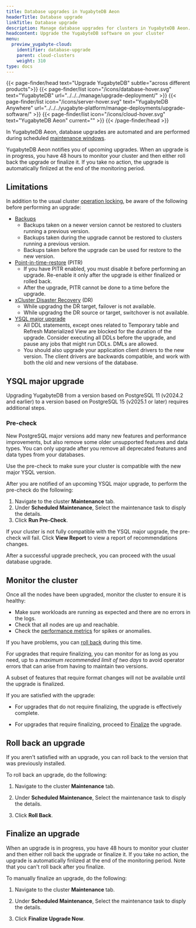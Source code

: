 ```yaml
---
title: Database upgrades in YugabyteDB Aeon
headerTitle: Database upgrade
linkTitle: Database upgrade
description: Manage database upgrades for clusters in YugabyteDB Aeon.
headcontent: Upgrade the YugabyteDB software on your cluster
menu:
  preview_yugabyte-cloud:
    identifier: database-upgrade
    parent: cloud-clusters
    weight: 310
type: docs
---
```


{{< page-finder/head text="Upgrade YugabyteDB" subtle="across different products">}}
  {{< page-finder/list icon="/icons/database-hover.svg" text="YugabyteDB" url="../../../manage/upgrade-deployment/" >}}
  {{< page-finder/list icon="/icons/server-hover.svg" text="YugabyteDB Anywhere" url="../../../yugabyte-platform/manage-deployments/upgrade-software/" >}}
  {{< page-finder/list icon="/icons/cloud-hover.svg" text="YugabyteDB Aeon" current="" >}}
{{< /page-finder/head >}}

In YugabyteDB Aeon, database upgrades are automated and are performed during scheduled [maintenance windows](../cloud-maintenance/).

YugabyteDB Aeon notifies you of upcoming upgrades. When an upgrade is in progress, you have 48 hours to monitor your cluster and then either roll back the upgrade or finalize it. If you take no action, the upgrade is automatically finlized at the end of the monitoring period.

## Limitations

In addition to the usual cluster [operation locking](../#locking-operations), be aware of the following before performing an upgrade:

- [Backups](../backup-clusters/)
  - Backups taken on a newer version cannot be restored to clusters running a previous version.
  - Backups taken during the upgrade cannot be restored to clusters running a previous version.
  - Backups taken before the upgrade can be used for restore to the new version.
- [Point-in-time-restore](../aeon-pitr/) (PITR)
  - If you have PITR enabled, you must disable it before performing an upgrade. Re-enable it only after the upgrade is either finalized or rolled back.
  - After the upgrade, PITR cannot be done to a time before the upgrade.
- [xCluster Disaster Recovery](../disaster-recovery/) (DR)
  - While upgradng the DR target, failover is not available.
  - While upgradng the DR source or target, switchover is not available.
- [YSQL major upgrade](#ysql-major-upgrade)
  - All DDL statements, except ones related to Temporary table and Refresh Materialized View are blocked for the duration of the upgrade. Consider executing all DDLs before the upgrade, and pause any jobs that might run DDLs. DMLs are allowed.
  - You should also upgrade your application client drivers to the new version. The client drivers are backwards compatible, and work with both the old and new versions of the database.

## YSQL major upgrade

Upgrading YugabyteDB from a version based on PostgreSQL 11 (v2024.2 and earlier) to a version based on PostgreSQL 15 (v2025.1 or later) requires additional steps.

### Pre-check

New PostgreSQL major versions add many new features and performance improvements, but also remove some older unsupported features and data types. You can only upgrade after you remove all deprecated features and data types from your databases.

Use the pre-check to make sure your cluster is compatible with the new major YSQL version.

After you are notified of an upcoming YSQL major upgrade, to perform the pre-check do the following:

1. Navigate to the cluster **Maintenance** tab.
1. Under **Scheduled Maintenance**, Select the maintenance task to disply the details.
1. Click **Run Pre-Check**.

If your cluster is not fully compatible with the YSQL major upgrade, the pre-check will fail. Click **View Report** to view a report of recommendations changes.

After a successful upgrade precheck, you can proceed with the usual database upgrade.

## Monitor the cluster

Once all the nodes have been upgraded, monitor the cluster to ensure it is healthy:

- Make sure workloads are running as expected and there are no errors in the logs.
- Check that all nodes are up and reachable.
- Check the [performance metrics](../../cloud-monitor/overview/) for spikes or anomalies.

If you have problems, you can [roll back](#roll-back-an-upgrade) during this time.

For upgrades that require finalizing, you can monitor for as long as you need, up to a _maximum recommended limit of two days_ to avoid operator errors that can arise from having to maintain two versions.

A subset of features that require format changes will not be available until the upgrade is finalized.

If you are satisfied with the upgrade:

- For upgrades that do not require finalizing, the upgrade is effectively complete.

- For upgrades that require finalizing, proceed to [Finalize](#finalize-an-upgrade) the upgrade.

## Roll back an upgrade

If you aren't satisfied with an upgrade, you can roll back to the version that was previously installed.

To roll back an upgrade, do the following:

1. Navigate to the cluster **Maintenance** tab.
1. Under **Scheduled Maintenance**, Select the maintenance task to disply the details.

1. Click **Roll Back**.

## Finalize an upgrade

When an upgrade is in progress, you have 48 hours to monitor your cluster and then either roll back the upgrade or finalize it. If you take no action, the upgrade is automatically finlized at the end of the monitoring period. Note that you can't roll back after you finalize.

To manually finalize an upgrade, do the following:

1. Navigate to the cluster **Maintenance** tab.
1. Under **Scheduled Maintenance**, Select the maintenance task to disply the details.

1. Click **Finalize Upgrade Now**.
